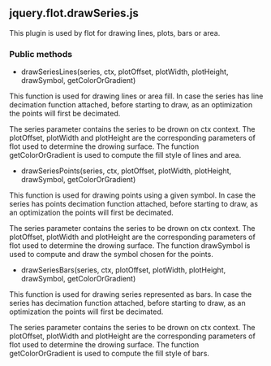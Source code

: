 ## jquery.flot.drawSeries.js

This plugin is used by flot for drawing lines, plots, bars or area.

### Public methods


- drawSeriesLines(series, ctx, plotOffset, plotWidth, plotHeight, drawSymbol, getColorOrGradient)

 This function is used for drawing lines or area fill.  In case the series has line decimation function
 attached, before starting to draw, as an optimization the points will first be decimated.

 The series parameter contains the series to be drown on ctx context. The plotOffset, plotWidth and
 plotHeight are the corresponding parameters of flot used to determine the drowing surface.
 The function getColorOrGradient is used to compute the fill style of lines and area.


- drawSeriesPoints(series, ctx, plotOffset, plotWidth, plotHeight, drawSymbol, getColorOrGradient)

 This function is used for drawing points using a given symbol. In case the series has points decimation
 function attached, before starting to draw, as an optimization the points will first be decimated.

 The series parameter contains the series to be drown on ctx context. The plotOffset, plotWidth and
 plotHeight are the corresponding parameters of flot used to determine the drowing surface.
 The function drawSymbol is used to compute and draw the symbol chosen for the points.


- drawSeriesBars(series, ctx, plotOffset, plotWidth, plotHeight, drawSymbol, getColorOrGradient)

 This function is used for drawing series represented as bars. In case the series has decimation
 function attached, before starting to draw, as an optimization the points will first be decimated.

 The series parameter contains the series to be drown on ctx context. The plotOffset, plotWidth and
 plotHeight are the corresponding parameters of flot used to determine the drowing surface.
 The function getColorOrGradient is used to compute the fill style of bars.
